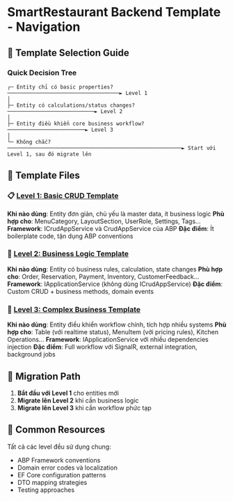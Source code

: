 # SmartRestaurant Backend Template - Navigation

## 🎯 Template Selection Guide

### Quick Decision Tree
```
┌─ Entity chỉ có basic properties? ────────────────────────────────────► Level 1
│
├─ Entity có calculations/status changes? ────────────────────────────► Level 2
│
├─ Entity điều khiển core business workflow? ─────────────────────────► Level 3
│
└─ Không chắc? ────────────────────────────────────────────────────────► Start với Level 1, sau đó migrate lên
```

## 📄 Template Files

### 📋 [Level 1: Basic CRUD Template](./backend-template-level1.md)
**Khi nào dùng**: Entity đơn giản, chủ yếu là master data, ít business logic
**Phù hợp cho**: MenuCategory, LayoutSection, UserRole, Settings, Tags...
**Framework**: ICrudAppService và CrudAppService của ABP
**Đặc điểm**: Ít boilerplate code, tận dụng ABP conventions

### 🔧 [Level 2: Business Logic Template](./backend-template-level2.md)
**Khi nào dùng**: Entity có business rules, calculation, state changes
**Phù hợp cho**: Order, Reservation, Payment, Inventory, CustomerFeedback...
**Framework**: IApplicationService (không dùng ICrudAppService)
**Đặc điểm**: Custom CRUD + business methods, domain events

### 🚀 [Level 3: Complex Business Template](./backend-template-level3.md)
**Khi nào dùng**: Entity điều khiển workflow chính, tích hợp nhiều systems
**Phù hợp cho**: Table (với realtime status), MenuItem (với pricing rules), Kitchen Operations...
**Framework**: IApplicationService với nhiều dependencies injection
**Đặc điểm**: Full workflow với SignalR, external integration, background jobs

## 🔄 Migration Path

1. **Bắt đầu với Level 1** cho entities mới
2. **Migrate lên Level 2** khi cần business logic
3. **Migrate lên Level 3** khi cần workflow phức tạp

## 📖 Common Resources

Tất cả các level đều sử dụng chung:
- ABP Framework conventions
- Domain error codes và localization
- EF Core configuration patterns
- DTO mapping strategies
- Testing approaches